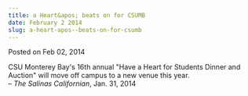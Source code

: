 ```yaml
---
title: a Heart&apos; beats on for CSUMB
date: February 2 2014
slug: a-heart-apos--beats-on-for-csumb
---
```





<span class="date">Posted on Feb 02, 2014    </span>
<p>CSU Monterey Bay&apos;s 16th annual &quot;Have a Heart for Students Dinner
and Auction&quot; will move off campus to a new venue this year.<br>
<em>&#x2013; The Salinas Californian</em>, Jan. 31, 2014</br></p>





